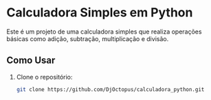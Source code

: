 # Calculadora Simples em Python

Este é um projeto de uma calculadora simples que realiza operações básicas como adição, subtração, multiplicação e divisão.

## Como Usar

1. Clone o repositório:
   ```bash
   git clone https://github.com/DjOctopus/calculadora_python.git


